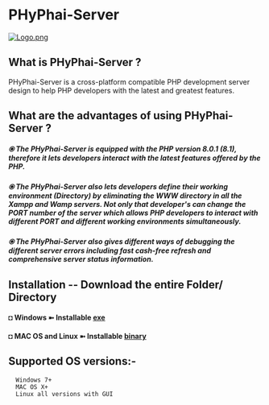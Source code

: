 # PHyPhai-Server

[![Logo.png](https://i.postimg.cc/kgnjGgV1/Logo.png)](https://postimg.cc/ykbhrByc)


## What is PHyPhai-Server ? 
PHyPhai-Server is a cross-platform compatible PHP development server design to help PHP developers with the latest and greatest features.


## What are the advantages of using PHyPhai-Server ? 
##### ⦿ The PHyPhai-Server is equipped with the PHP version 8.0.1 (8.1), therefore it lets developers interact with the latest features offered by the PHP. 
##### ⦿ The PHyPhai-Server also lets developers define their working environment (Directory) by eliminating the WWW directory in all the Xampp and Wamp servers. Not only that developer's can change the PORT number of the server which allows PHP developers to interact with different PORT and different working environments simultaneously.
##### ⦿ The PHyPhai-Server also gives different ways of debugging the different server errors including fast cash-free refresh and comprehensive server status information.


## Installation -- Download the entire Folder/ Directory
   #### ◘ Windows ➼             Installable [exe](https://github.com/BuddhiD-Workaholic/PHyPhai-Server/tree/main/Installable/Windows)
   #### ◘ MAC OS and Linux ➼    Installable [binary](https://github.com/BuddhiD-Workaholic/PHyPhai-Server/tree/main/Installable/Linux%20and%20Mac)


## Supported OS versions:- 
      Windows 7+ 
      MAC OS X+
      Linux all versions with GUI
